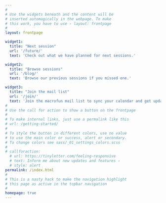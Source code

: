 ```yaml
---
#
# Use the widgets beneath and the content will be
# inserted automagically in the webpage. To make
# this work, you have to use › layout: frontpage
#
layout: frontpage

widget1:
  title: "Next session"
  url: '/future/'
  text: 'Check out what we have planned for next sessions.'

widget2:
  title: "Browse sessions"
  url: '/blog/'
  text: 'Browse our previous sessions if you missed one.'

widget3:
  title: "Join the mail list"
  url: '/join/'
  text: 'Join the macrofun mail list to sync your calendar and get updates about future events.'
#
# Use the call for action to show a button on the frontpage
#
# To make internal links, just use a permalink like this
# url: /getting-started/
#
# To style the button in different colors, use no value
# to use the main color or success, alert or secondary.
# To change colors see sass/_01_settings_colors.scss
#
# callforaction:
  # url: https://tinyletter.com/feeling-responsive
  # text: Inform me about new updates and features ›
  # style: alert
permalink: /index.html
#
# This is a nasty hack to make the navigation highlight
# this page as active in the topbar navigation
#
homepage: true
---
```

<!-- 
<div id="videoModal" class="reveal-modal large" data-reveal="">
  <div class="flex-video widescreen vimeo" style="display: block;">
    <iframe width="1280" height="720" src="https://www.youtube.com/embed/3b5zCFSmVvU" frameborder="0" allowfullscreen></iframe>
  </div>
  <a class="close-reveal-modal">&#215;</a>
</div>
 -->